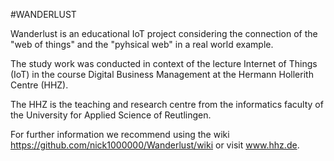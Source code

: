 #WANDERLUST

Wanderlust is an educational IoT project considering the connection of the "web of things" and the "pyhsical web" in a real world example.

The study work was conducted in context of the lecture Internet of Things (IoT) in the course Digital Business Management at the Hermann Hollerith Centre (HHZ). 

The HHZ is the teaching and research centre from the informatics faculty of the University for Applied Science of Reutlingen.

For further information we recommend using the wiki https://github.com/nick1000000/Wanderlust/wiki or visit www.hhz.de.
